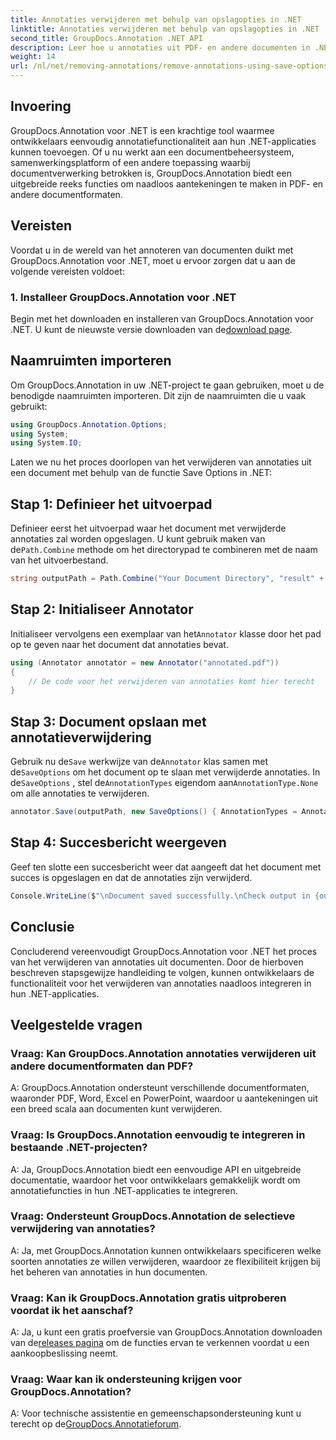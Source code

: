 ```yaml
---
title: Annotaties verwijderen met behulp van opslagopties in .NET
linktitle: Annotaties verwijderen met behulp van opslagopties in .NET
second_title: GroupDocs.Annotation .NET API
description: Leer hoe u annotaties uit PDF- en andere documenten in .NET kunt verwijderen met GroupDocs.Annotation. Stapsgewijze handleiding met codevoorbeelden.
weight: 14
url: /nl/net/removing-annotations/remove-annotations-using-save-options/
---
```

## Invoering

GroupDocs.Annotation voor .NET is een krachtige tool waarmee ontwikkelaars eenvoudig annotatiefunctionaliteit aan hun .NET-applicaties kunnen toevoegen. Of u nu werkt aan een documentbeheersysteem, samenwerkingsplatform of een andere toepassing waarbij documentverwerking betrokken is, GroupDocs.Annotation biedt een uitgebreide reeks functies om naadloos aantekeningen te maken in PDF- en andere documentformaten.

## Vereisten

Voordat u in de wereld van het annoteren van documenten duikt met GroupDocs.Annotation voor .NET, moet u ervoor zorgen dat u aan de volgende vereisten voldoet:

### 1. Installeer GroupDocs.Annotation voor .NET

 Begin met het downloaden en installeren van GroupDocs.Annotation voor .NET. U kunt de nieuwste versie downloaden van de[download page](https://releases.groupdocs.com/annotation/net/).

## Naamruimten importeren

Om GroupDocs.Annotation in uw .NET-project te gaan gebruiken, moet u de benodigde naamruimten importeren. Dit zijn de naamruimten die u vaak gebruikt:

```csharp
using GroupDocs.Annotation.Options;
using System;
using System.IO;
```


Laten we nu het proces doorlopen van het verwijderen van annotaties uit een document met behulp van de functie Save Options in .NET:

## Stap 1: Definieer het uitvoerpad

Definieer eerst het uitvoerpad waar het document met verwijderde annotaties zal worden opgeslagen. U kunt gebruik maken van de`Path.Combine` methode om het directorypad te combineren met de naam van het uitvoerbestand.

```csharp
string outputPath = Path.Combine("Your Document Directory", "result" + Path.GetExtension("input.pdf"));
```

## Stap 2: Initialiseer Annotator

 Initialiseer vervolgens een exemplaar van het`Annotator` klasse door het pad op te geven naar het document dat annotaties bevat.

```csharp
using (Annotator annotator = new Annotator("annotated.pdf"))
{
    // De code voor het verwijderen van annotaties komt hier terecht
}
```

## Stap 3: Document opslaan met annotatieverwijdering

 Gebruik nu de`Save` werkwijze van de`Annotator` klas samen met de`SaveOptions` om het document op te slaan met verwijderde annotaties. In de`SaveOptions` , stel de`AnnotationTypes` eigendom aan`AnnotationType.None` om alle annotaties te verwijderen.

```csharp
annotator.Save(outputPath, new SaveOptions() { AnnotationTypes = AnnotationType.None });
```

## Stap 4: Succesbericht weergeven

Geef ten slotte een succesbericht weer dat aangeeft dat het document met succes is opgeslagen en dat de annotaties zijn verwijderd.

```csharp
Console.WriteLine($"\nDocument saved successfully.\nCheck output in {outputPath}.");
```

## Conclusie

Concluderend vereenvoudigt GroupDocs.Annotation voor .NET het proces van het verwijderen van annotaties uit documenten. Door de hierboven beschreven stapsgewijze handleiding te volgen, kunnen ontwikkelaars de functionaliteit voor het verwijderen van annotaties naadloos integreren in hun .NET-applicaties.

## Veelgestelde vragen

### Vraag: Kan GroupDocs.Annotation annotaties verwijderen uit andere documentformaten dan PDF?

A: GroupDocs.Annotation ondersteunt verschillende documentformaten, waaronder PDF, Word, Excel en PowerPoint, waardoor u aantekeningen uit een breed scala aan documenten kunt verwijderen.

### Vraag: Is GroupDocs.Annotation eenvoudig te integreren in bestaande .NET-projecten?

A: Ja, GroupDocs.Annotation biedt een eenvoudige API en uitgebreide documentatie, waardoor het voor ontwikkelaars gemakkelijk wordt om annotatiefuncties in hun .NET-applicaties te integreren.

### Vraag: Ondersteunt GroupDocs.Annotation de selectieve verwijdering van annotaties?

A: Ja, met GroupDocs.Annotation kunnen ontwikkelaars specificeren welke soorten annotaties ze willen verwijderen, waardoor ze flexibiliteit krijgen bij het beheren van annotaties in hun documenten.

### Vraag: Kan ik GroupDocs.Annotation gratis uitproberen voordat ik het aanschaf?

 A: Ja, u kunt een gratis proefversie van GroupDocs.Annotation downloaden van de[releases pagina](https://releases.groupdocs.com/) om de functies ervan te verkennen voordat u een aankoopbeslissing neemt.

### Vraag: Waar kan ik ondersteuning krijgen voor GroupDocs.Annotation?

 A: Voor technische assistentie en gemeenschapsondersteuning kunt u terecht op de[GroupDocs.Annotatieforum](https://forum.groupdocs.com/c/annotation/10).